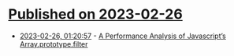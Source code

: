 # [Published on 2023-02-26](index.md)

* [2023-02-26, 01:20:57](https://lobste.rs/s/8zh4fj/performance_analysis_javascript_s_array) - [A Performance Analysis of Javascript’s Array.prototype.filter](https://medium.com/@i_76686/performance-analysis-of-javascript-array-prototype-filter-616e3e3d316f)
